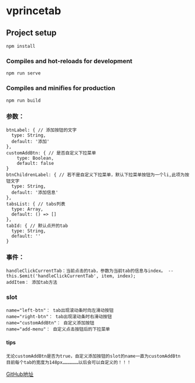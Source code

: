 # vprincetab

## Project setup
```
npm install
```

### Compiles and hot-reloads for development
```
npm run serve
```

### Compiles and minifies for production
```
npm run build
```

### 参数：
```
btnLabel: { // 添加按钮的文字
  type: String,
  default: '添加'
},
customAddBtn: { // 是否自定义下拉菜单
    type: Boolean,
    default: false
}
btnChildrenLabel: { // 若不是自定义下拉菜单，默认下拉菜单按钮为一个li,此项为按钮文字
  type: String,
  default: '添加信息'
},
tabsList: { // tabs列表
  type: Array,
  default: () => []
},
tabId: { // 默认点开的tab
  type: String,
  default: ''
}
```
### 事件：
```
handleClickCurrentTab：当前点击的tab，参数为当前tab的信息与index。 --this.$emit('handleClickCurrentTab', item, index);
addItem： 添加tab方法
```

### slot
```
name="left-btn"： tab出现滚动条时向左滑动按钮
name="right-btn"： tab出现滚动条时右滑动按钮
name="customAddBtn"： 自定义添加按钮
name="add-menu"： 自定义点击按钮后的下拉菜单
```
#### tips

```
无论customAddBtn是否为true，自定义添加按钮的slot的name一直为customAddBtn
目前每个tab的宽度为148px………………以后会可以自定义的！！！
```
[GitHub地址](https://github.com/wzj19930304/vprincetab)
